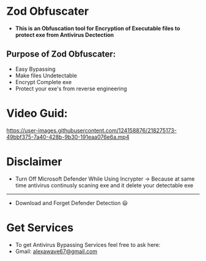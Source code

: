 # Zod Obfuscater
 - **This is an Obfuscation tool for Encryption of Executable files to protect exe from Antivirus Dectection**
## Purpose of Zod Obfuscater:
   * Easy Bypassing 
   * Make files Undetectable
   * Encrypt Complete exe
   * Protect your exe's from reverse engineering
   
 # Video Guid:
 https://user-images.githubusercontent.com/124158876/218275173-49bbf375-7a40-428b-9b30-191eaa076e6a.mp4
  
# Disclaimer
  * Turn Off Microsoft Defender While Using Incrypter
      -> Because at same time antivirus continusly scaning exe and it delete your detectable exe  
***
- Download and Forget Defender Detection 😃

# Get Services
- To get Antivirus Bypassing Services feel free to ask here:
- Gmail: alexawave67@gmail.com
